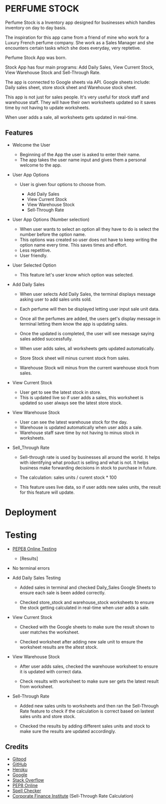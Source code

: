 # PERFUME STOCK

Perfume Stock is a Inventory app designed for businesses which handles inventory on day to day basis. 

The inspiration for this app came from a friend of mine who work for a Luxury French perfume company. She work as a Sales Manager and she encounters certain tasks which she does everyday, very reptetive. 

Perfume Stock App was born. 

Stock App has four main programs: Add Daily Sales, View Current Stock, View Warehouse Stock and Sell-Through Rate.

The app is connected to Google sheets via API. Google sheets include: Daily sales sheet, store stock sheet and Warehouse stock sheet.

This app is not just for sales people. It's very useful for stock staff and warehouse staff. They will have their own worksheets updated so it saves time by not having to update worksheets.

When user adds a sale, all worksheets gets updated in real-time.

## Features

* Welcome the User

    * Beginning of the App the user is asked to enter their name.
    * The app takes the user name input and gives them a personal welcome to the app.

* User App Options

    * User is given four options to choose from.
        
        * Add Daily Sales
        * View Current Stock
        * View Warehouse Stock
        * Sell-Through Rate

* User App Options (Number selection)

    * When user wants to select an option all they have to do is select the number before the option name.
    * This options was created so user does not have to keep writing the option name every time. This saves times and effort.
    * Less repetitive.
    * User friendly.

* User Selected Option

    * This feature let's user know which option was selected.

* Add Daily Sales

    * When user selects Add Daily Sales, the terminal displays message asking user to add sales units sold.

    * Each perfume will then be displayed letting user input sale unit data.

    * Once all the perfumes are added, the users get's display message in terminal letting them know the app is updating sales.

    * Once the updated is completed, the user will see message saying sales added successfully.

    * When user adds sales, all worksheets gets updated automatically.

    * Store Stock sheet will minus current stock from sales.

    * Warehouse Stock will minus from the current warehouse stock from sales.

* View Current Stock

    * User get to see the latest stock in store.
    * This is updated live so if user adds a sales, this worksheet is updated so user always see the latest store stock.

* View Warehouse Stock

    * User can see the latest warehouse stock for the day.
    * Warehouse is updated automatically when user adds a sale. 
    * Warehouse staff save time by not having to minus stock in worksheets.

* Sell_Through Rate

    * Sell-through rate is used by businesses all around the world. It helps with identifying what product is selling and what is not. It helps business make forwarding decisions in stock to purchase in future. 

    * The calculation: sales units / curent stock * 100

    * This feature uses live data, so if user adds new sales units, the result for this feature will update.

# Deployment

# Testing

* [PEPE8 Online Testing](http://pep8online.com/)
    
    * [Results]

* No terminal errors

* Add Daily Sales Testing

    * Added sales in terminal and checked Daily_Sales Google Sheets to ensure each sale is been added correctly.

    * Checked store_stock and warehouse_stock worksheets to ensure the stock getting calculated in real-time when user adds a sale.

* View Current Stock

    * Checked with the Google sheets to make sure the result shown to user matches the worksheet.

    * Checked worksheet after adding new sale unit to ensure the worksheet results are the altest stock.

* View Warehouse Stock

    * After user adds sales, checked the warehouse worksheet to ensure it is updated with correct data.

    * Check results with worksheet to make sure ser gets the latest result from worksheet.

* Sell-Through Rate

    * Added new sales units to worksheets and then ran the Sell-Through Rate feature to check if the calculation is correct based on lastest sales units and store stock.

    * Checked the results by adding different sales units and stock to make sure the results are updated accordingly.

## Credits

* [Gitpod](https://www.gitpod.io/)
* [GitHub](https://www.gitpod.io/)
* [Heroku](https://www.gitpod.io/)
* [Google](https://www.google.com/)
* [Stack Overflow](https://stackoverflow.com/)
* [PEP8 Online](http://pep8online.com/)
* [Spell Checker](https://www.internetmarketingninjas.com/online-spell-checker.php)
* [Corporate Finance Institute](https://corporatefinanceinstitute.com/resources/knowledge/ecommerce-saas/sell-through-rate/) (Sell-Through Rate Calculation)
